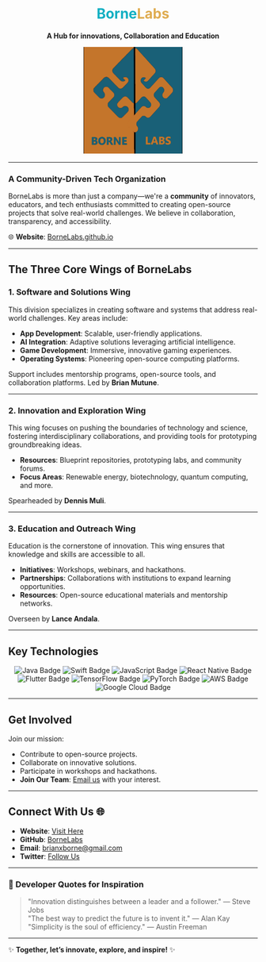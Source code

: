 <div align="center">
  <h1>
    <b>
      <span style="color:#10afc2;">Borne</span><span style="color:#dfac51;">Labs</span>
    </b>
  </h1>
  <p align="center">
    <strong>A Hub for innovations, Collaboration and Education</strong>
  </p>
  <img src="https://github.com/BorneLabs/Assets/blob/main/Images/BorneLabs%20Walpaper.png?raw=true" alt="BorneLabs Logo" width="200" />
</div>

---

### **A Community-Driven Tech Organization**  
BorneLabs is more than just a company—we're a **community** of innovators, educators, and tech enthusiasts committed to creating open-source projects that solve real-world challenges. We believe in collaboration, transparency, and accessibility.

🌐 **Website**: [BorneLabs.github.io](https://bornelabs.github.io)

---

## **The Three Core Wings of BorneLabs** 

### 1. **Software and Solutions Wing**  
This division specializes in creating software and systems that address real-world challenges. Key areas include:  
- **App Development**: Scalable, user-friendly applications.
- **AI Integration**: Adaptive solutions leveraging artificial intelligence.
- **Game Development**: Immersive, innovative gaming experiences.
- **Operating Systems**: Pioneering open-source computing platforms.

Support includes mentorship programs, open-source tools, and collaboration platforms. Led by **Brian Mutune**.

---

### 2. **Innovation and Exploration Wing**  
This wing focuses on pushing the boundaries of technology and science, fostering interdisciplinary collaborations, and providing tools for prototyping groundbreaking ideas.  
- **Resources**: Blueprint repositories, prototyping labs, and community forums.
- **Focus Areas**: Renewable energy, biotechnology, quantum computing, and more.

Spearheaded by **Dennis Muli**.

---

### 3. **Education and Outreach Wing**  
Education is the cornerstone of innovation. This wing ensures that knowledge and skills are accessible to all.  
- **Initiatives**: Workshops, webinars, and hackathons.
- **Partnerships**: Collaborations with institutions to expand learning opportunities.
- **Resources**: Open-source educational materials and mentorship networks.

Overseen by **Lance Andala**.

---

## **Key Technologies**

<p align="center">
  <img src="https://img.shields.io/badge/Code-Java-007396?style=for-the-badge&logo=java&logoColor=white&width=200" alt="Java Badge" />
  <img src="https://img.shields.io/badge/Code-Swift-FA7343?style=for-the-badge&logo=swift&logoColor=white&width=200" alt="Swift Badge" />
  <img src="https://img.shields.io/badge/Code-JavaScript-F7DF1E?style=for-the-badge&logo=javascript&logoColor=black&width=200" alt="JavaScript Badge" />
  <img src="https://img.shields.io/badge/Framework-React%20Native-61DAFB?style=for-the-badge&logo=react&logoColor=black&width=200" alt="React Native Badge" />
  <img src="https://img.shields.io/badge/Framework-Flutter-02569B?style=for-the-badge&logo=flutter&logoColor=white&width=200" alt="Flutter Badge" />
  <img src="https://img.shields.io/badge/AI-TensorFlow-FF6F00?style=for-the-badge&logo=tensorflow&logoColor=white&width=200" alt="TensorFlow Badge" />
  <img src="https://img.shields.io/badge/AI-PyTorch-EE4C2C?style=for-the-badge&logo=pytorch&logoColor=white&width=200" alt="PyTorch Badge" />
  <img src="https://img.shields.io/badge/Cloud-AWS-232F3E?style=for-the-badge&logo=amazon-aws&logoColor=white&width=200" alt="AWS Badge" />
  <img src="https://img.shields.io/badge/Cloud-Google%20Cloud-4285F4?style=for-the-badge&logo=google-cloud&logoColor=white&width=200" alt="Google Cloud Badge" />
</p>

---

## **Get Involved**  

Join our mission:
- Contribute to open-source projects.  
- Collaborate on innovative solutions.  
- Participate in workshops and hackathons.  
- **Join Our Team**: [Email us](mailto:brianxborne@gmail.com?subject=Join%20BorneLabs%20Team&body=Hello,%20I%20am%20interested%20in%20joining%20the%20team.%20Please%20let%20me%20know%20the%20next%20steps!) with your interest.

---

## **Connect With Us** 🌐  

- **Website**: [Visit Here](https://bornelabs.github.io)  
- **GitHub**: [BorneLabs](https://github.com/BorneLabs)  
- **Email**: [brianxborne@gmail.com](mailto:brianxborne@gmail.com)  
- **Twitter**: [Follow Us](https://twitter.com/BorneLabs)  

---

### 💬 Developer Quotes for Inspiration

> "Innovation distinguishes between a leader and a follower." — Steve Jobs  
> "The best way to predict the future is to invent it." — Alan Kay  
> "Simplicity is the soul of efficiency." — Austin Freeman

---

✨ **Together, let’s innovate, explore, and inspire!** ✨

